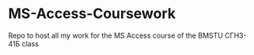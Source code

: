 # MS-Access-Coursework
Repo to host all my work for the MS Access course of the BMSTU СГН3-41Б class
